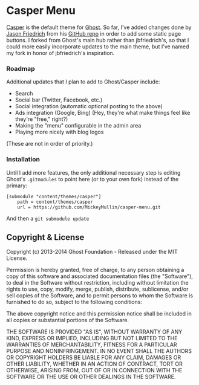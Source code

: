# Casper Menu

[Casper](https://github.com/TryGhost/Casper) is the default theme for [Ghost](http://github.com/tryghost/ghost/). So far, I've added changes done by [Jason Friedrich](http://friedrich.org.uk) from his [GitHub repo](https://github.com/jbfriedrich/casper-menu "Casper Menu") in order to add some static page buttons. I forked from Ghost's main hub rather than jbfriedrich's, so that I could more easily incorporate updates to the main theme, but I've named my fork in honor of jbfriedrich's inspiration.

### Roadmap
Additional updates that I plan to add to Ghost/Casper include:

* Search
* Social bar (Twitter, Facebook, etc.)
* Social integration (automatic optional posting to the above)
* Ads integration (Google, Bing) (Hey, they're what make things feel like they're "free," right?)
* Making the "menu" configurable in the admin area
* Playing more nicely with blog logos

(These are not in order of priority.)

### Installation
Until I add more features, the only additional necessary step is editing Ghost's `.gitmodules` to point here (or to your own fork) instead of the primary:

	[submodule "content/themes/casper"]
		path = content/themes/casper
		url = https://github.com/MickeyMullin/casper-menu.git

And then a `git submodule update`

## Copyright & License

Copyright (c) 2013-2014 Ghost Foundation - Released under the MIT License.

Permission is hereby granted, free of charge, to any person obtaining a copy of this software and associated documentation files (the "Software"), to deal in the Software without restriction, including without limitation the rights to use, copy, modify, merge, publish, distribute, sublicense, and/or sell copies of the Software, and to permit persons to whom the Software is furnished to do so, subject to the following conditions:

The above copyright notice and this permission notice shall be included in all copies or substantial portions of the Software.

THE SOFTWARE IS PROVIDED "AS IS", WITHOUT WARRANTY OF ANY KIND, EXPRESS OR IMPLIED, INCLUDING BUT NOT LIMITED TO THE WARRANTIES OF MERCHANTABILITY, FITNESS FOR A PARTICULAR PURPOSE AND
NONINFRINGEMENT. IN NO EVENT SHALL THE AUTHORS OR COPYRIGHT HOLDERS BE LIABLE FOR ANY CLAIM, DAMAGES OR OTHER LIABILITY, WHETHER IN AN ACTION OF CONTRACT, TORT OR OTHERWISE, ARISING FROM, OUT OF OR IN CONNECTION WITH THE SOFTWARE OR THE USE OR OTHER DEALINGS IN THE SOFTWARE.
